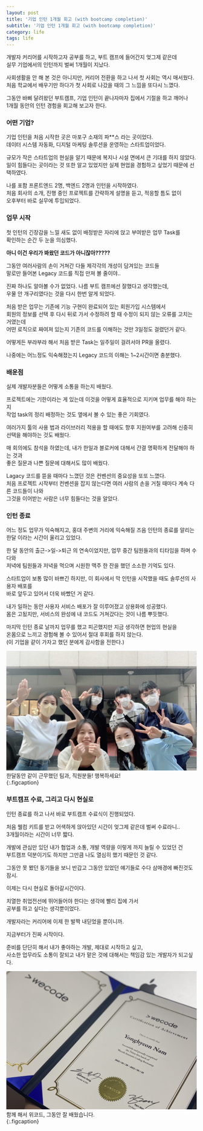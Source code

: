 ```yaml
---
layout: post
title: '기업 인턴 1개월 회고 (with bootcamp completion)'
subtitle: '기업 인턴 1개월 회고 (with bootcamp completion)'
category: life
tags: life
---
```


<!-- more -->

개발자 커리어를 시작하고자 공부를 하고, 부트 캠프에 들어간지 엊그제 같은데  
실무 기업에서의 인턴까지 벌써 1개월이 지났다.  

사회생활을 안 해 본 것은 아니지만, 커리어 전환을 하고 나서 첫 사회는 역시 매서웠다.  
처음 학교에서 배우기만 하다가 첫 사회로 나갔을 때의 그 느낌을 또다시 느꼈다.  

그동안 바삐 달려왔던 부트캠프, 기업 인턴이 끝나자마자 집에서 기절을 하고 깨어나  
1개월 동안의 인턴 경험을 회고해 보고자 한다.

### 어떤 기업?  
기업 인턴을 처음 시작한 곳은 마포구 소재의 파**스 라는 곳이었다.  
데이터 시스템 자동화, 디지털 마케팅 솔루션을 운영하는 스타트업이었다.  

규모가 작은 스타트업의 현실을 알기 때문에 복지나 시설 면에서 큰 기대를 하지 않았다.  
일이 힘들다는 곳이라는 것 또한 알고 있었지만 실제 현업을 경험하고 싶었기 때문에 선택하였다.  

나를 포함 프론트엔드 2명, 백엔드 2명과 인턴을 시작하였다.  
처음 회사의 소개, 진행 중인 프로젝트를 간략하게 설명을 듣고, 적응할 틈도 없이  
오후부터 바로 실무에 투입되었다.  


### 업무 시작  
첫 인턴의 긴장감을 느낄 새도 없이 배정받은 자리에 앉고 부여받은 업무 Task를  
확인하는 순간 두 눈을 의심했다.  

__아니 이건 우리가 봐왔던 코드가 아니잖아?????__  

그동안 여러사람의 손이 거쳐간 다들 제각각의 개성이 담겨있는 코드들  
말로만 들어본 Legacy 코드를 직접 만져 볼 줄이야..  

진짜 하나도 알아볼 수가 없었다. 나름 부트 캠프에선 잘했다고 생각했는데,  
우물 안 개구리였다는 것을 다시 한번 알게 되었다.  

처음 받은 업무는 기존에 기능 구현이 완료되어 있는 회원가입 시스템에서  
회원의 정보를 선택 후 다시 뒤로 가서 수정하려 할 때 수정이 되지 않는 오류를 고치는 거였는데  
어떤 로직으로 짜여져 있는지 기존의 코드를 이해하는 것만 3일정도 걸렸던거 같다.  

어떻게든 부랴부랴 해서 처음 받은 Task는 일주일이 걸려서야 PR을 올렸다.  

나중에는 어느정도 익숙해졌는지 Legacy 코드의 이해는 1~2시간이면 충분했다.  

### 배운점  

실제 개발자분들은 어떻게 소통을 하는지 배웠다.  

프로젝트에는 기한이라는 게 있는데 이것을 어떻게 효율적으로 지키며 업무를 해야 하는지  
작업 task의 정리 배정하는 것도 옆에서 볼 수 있는 좋은 기회였다.  

여러가지 툴의 사용 법과 라이브러리 적용을 할 때에도 향후 지원여부를 고려해 신중히  
선택을 해야하는 것도 배웠다.

매 회의에도 참석을 하였는데, 내가 한일과 블로커에 대해서 간결 명확하게 전달해야 하는 것과  
좋은 질문과 나쁜 질문에 대해서도 많이 배웠다.  

Lagacy 코드를 뜯을 때마다 느꼈던 것은 컨벤션의 중요성을 또또 느꼈다.  
처음 프로젝트 시작부터 컨벤션을 잡지 않는다면 여러 사람의 손을 거칠 때마다 계속 다른 코드들이 나와  
그것을 이어받는 사람은 너무 힘들다는 것을 알았다.  

### 인턴 종료   
어느 정도 업무가 익숙해지고, 홍대 주변의 거리에 익숙해질 즈음 인턴의 종료를 알리는  
한달 이라는 시간이 울리고 있었다.  

한 달 동안의 출근->일->퇴근 의 연속이었지만, 업무 중간 팀원들과의 티타임을 하며 수다와  
저녁에 팀원들과 저녁을 먹으며 시원한 맥주 한 잔을 했던 소소한 기억도 있다.

스타트업이 보통 많이 바쁘긴 하지만, 이 회사에서 막 인턴을 시작했을 때도 솔루션의 사용자 배포를  
바로 앞두고 있어서 더욱 바빴던 거 같다.  

내가 일하는 동안 사용자 서비스 배포가 잘 이루어졌고 상용화에 성공했다.  
몸은 고됬지만, 서비스의 완성에 내 코드도 거쳐갔다는 것이 나름 뿌듯했다.  

마지막 인턴 종료 날까지 업무를 했고 피곤했지만 지금 생각하면 현업의 현실을  
온몸으로 느끼고 경험해 볼 수 있어서 절대 후회를 하지 않는다.  
(이 기업을 같이 가자고 했던 분에게 감사함을 전한다.)  

![mix](/assets/img/life/2022-05-22-life/mix.png)  
한달동안 같이 근무했던 팀과, 직원분들! 행복하세요!  
{:.figcaption}  

### 부트캠프 수료, 그리고 다시 현실로  
인턴 종료를 하고 나서 바로 부트캠프 수료식이 진행되었다.  

처음 웰컴 키트를 받고 어색하게 앉아있던 시간이 엊그제 같은데 벌써 수료라니..  
3개월이라는 시간이 너무 짧다.  

개발에 관심만 있던 내가 협업과 소통, 개발 역량을 이렇게 까지 늘릴 수 있었던 건  
부트캠프 덕분이기도 하지만 그만큼 나도 열심히 했기 때문인 것 같다.  

그동안 못 봤던 동기들을 보니 반갑고 그동안 있었던 얘기들로 수다 삼매경에 빠진것도 잠시.  

이제는 다시 현실로 돌아갈시간이다.  

치열한 취업전선에 뛰어들어야 한다는 생각에 빨리 집에 가서  
공부를 하고 싶다는 생각뿐이었다.  

개발자라는 커리어에 이제 한 발짝 내딛었을 뿐이니까.  

지금부터가 진짜 시작이다.  

준비를 단단히 해서 내가 좋아하는 개발, 제대로 시작하고 싶고,  
사소한 업무라도 소통이 잘되고 내가 맡은 것에 대해서는 책임감 있는 개발자가 되고싶다.  

![Completion](/assets/img/life/2022-05-22-life/tnfy.jpg)  
함께 해서 위코드, 그동안 잘 배웠습니다.  
{:.figcaption} 

 
